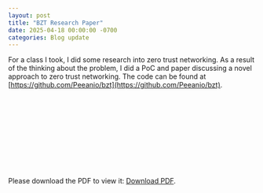 ```yaml
---
layout: post
title: "BZT Research Paper"
date: 2025-04-18 00:00:00 -0700
categories: Blog update
---
```


For a class I took, I did some research into zero trust networking. As a result of the thinking about the problem, I did a PoC and paper discussing a novel approach to zero trust networking. The code can be found at [https://github.com/Peeanio/bzt](https://github.com/Peeanio/bzt).

<object data="https://www.bootingup.net/media/bzt_research_paper.pdf" type="application/pdf" width="700px" height="700px">
    <embed src="https://www.bootingup.net/media/bzt_research_paper.pdf">
        <p>Please download the PDF to view it: <a href="https://www.bootingup.net/media/bzt_research_paper.pdf">Download PDF</a>.</p>
    </embed>
</object>
